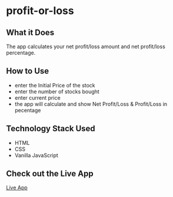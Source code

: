 # profit-or-loss

## What it Does
The app calculates your net profit/loss amount and net profit/loss percentage.

## How to Use
- enter the Initial Price of the stock
- enter the number of stocks bought
- enter current price
- the app will calculate and show Net Profit/Loss & Profit/Loss in pecentage

## Technology Stack Used
- HTML
- CSS
- Vanilla JavaScript 

## Check out the Live App
[Live App](https://stockprofitloss-hv.netlify.app/)
